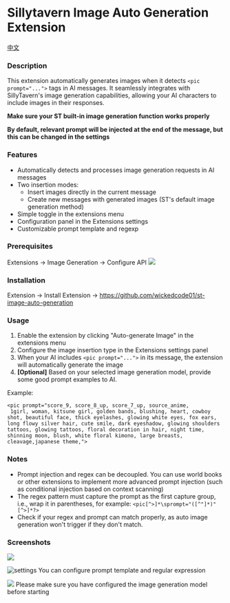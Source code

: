 # Sillytavern Image Auto Generation Extension

[中文](./README_CN.md)

### Description
This extension automatically generates images when it detects `<pic prompt="...">` tags in AI messages. It seamlessly integrates with SillyTavern's image generation capabilities, allowing your AI characters to include images in their responses.

**Make sure your ST built-in image generation function works properly**

**By default, relevant prompt will be injected at the end of the message, but this can be changed in the settings**
### Features
- Automatically detects and processes image generation requests in AI messages
- Two insertion modes:
  - Insert images directly in the current message
  - Create new messages with generated images (ST's default image generation method)
- Simple toggle in the extensions menu
- Configuration panel in the Extensions settings
- Customizable prompt template and regexp

### Prerequisites
Extensions -> Image Generation -> Configure API
![](./dist/image.png)

### Installation
Extension -> Install Extension -> https://github.com/wickedcode01/st-image-auto-generation

### Usage
1. Enable the extension by clicking "Auto-generate Image" in the extensions menu
2. Configure the image insertion type in the Extensions settings panel
3. When your AI includes `<pic prompt="...">` in its message, the extension will automatically generate the image
4. **[Optional]** Based on your selected image generation model, provide some good prompt examples to AI.

Example:
```
<pic prompt="score_9, score_8_up, score_7_up, source_anime,
 1girl, woman, kitsune girl, golden bands, blushing, heart, cowboy shot, beautiful face, thick eyelashes, glowing white eyes, fox ears, long flowy silver hair, cute smile, dark eyeshadow, glowing shoulders tattoos, glowing tattoos, floral decoration in hair, night time, shinning moon, blush, white floral kimono, large breasts, cleavage,japanese theme,">
```

### Notes
- Prompt injection and regex can be decoupled. You can use world books or other extensions to implement more advanced prompt injection (such as conditional injection based on context scanning)
- The regex pattern must capture the prompt as the first capture group, i.e., wrap it in parentheses, for example: `<pic[^>]*\sprompt="([^"]*)"[^>]*?>` 
- Check if your regex and prompt can match properly, as auto image generation won't trigger if they don't match.

### Screenshots
![](./dist/screenshot.png)

![settings](./dist/screenshot_en.png)
You can configure prompt template and regular expression

![](./dist/image.png)
Please make sure you have configured the image generation model before starting
